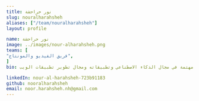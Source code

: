 ```yaml
---
title: نور حراحشة
slug: nouralharahsheh
aliases: ["/team/nouralharahsheh"]
layout: profile

name: نور حراحشة
image: ../images/nour-alharahsheh.png
teams: [
"فريق الفيديو والمونتاج",
]
bio: طالبة في تخصص تكنولوجيا معلومات الأعمال، مهتمة في مجال الذكاء الاصطناعي وتطبيقاته ومجال تطوير تطبيقات الويب

linkedIn: nour-al-harahsheh-723b91183
github: nooralharahsheh
email: noor.harahsheh.nh@gmail.com
---
```


